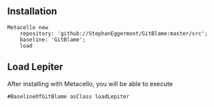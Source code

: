 ## Installation```stMetacello new	repository: 'github://StephanEggermont/GitBlame:master/src';	baseline: 'GitBlame';	load```## Load Lepiter				After installing with Metacello, you will be able to execute```#BaselineOfGitBlame asClass loadLepiter```